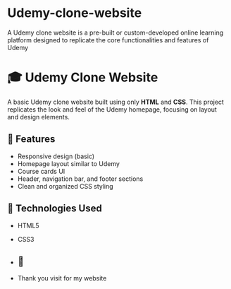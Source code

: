 # Udemy-clone-website
A Udemy clone website is a pre-built or custom-developed online learning platform designed to replicate the core functionalities and features of Udemy

# 🎓 Udemy Clone Website

A basic Udemy clone website built using only **HTML** and **CSS**. This project replicates the look and feel of the Udemy homepage, focusing on layout and design elements.

## 📌 Features

- Responsive design (basic)
- Homepage layout similar to Udemy
- Course cards UI
- Header, navigation bar, and footer sections
- Clean and organized CSS styling

## 🔧 Technologies Used

- HTML5
- CSS3

- ## 🚀
- Thank you visit for my website

